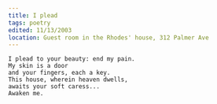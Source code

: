 ```yaml
---
title: I plead
tags: poetry
edited: 11/13/2003
location: Guest room in the Rhodes' house, 312 Palmer Ave
---
```


    I plead to your beauty: end my pain.
    My skin is a door
    and your fingers, each a key.
    This house, wherein heaven dwells,
    awaits your soft caress...
    Awaken me.


